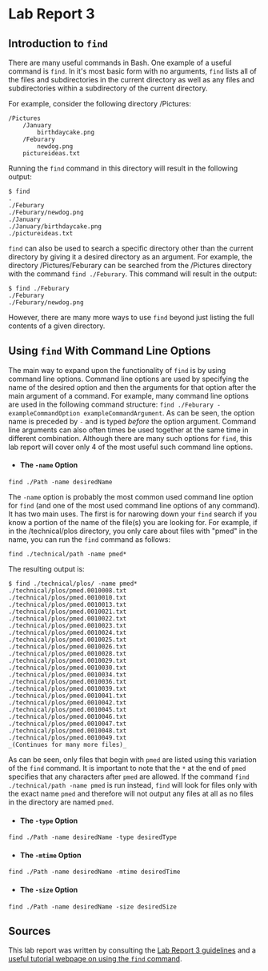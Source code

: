 # Lab Report 3
## Introduction to `find`
There are many useful commands in Bash. One example of a useful command is `find`. In it's most basic form with no arguments, `find` lists all of the files and subdirectories in the current directory as well as any files and subdirectories within a subdirectory of the current directory.

For example, consider the following directory /Pictures:

```
/Pictures
    /January
        birthdaycake.png
    /Feburary
        newdog.png
    pictureideas.txt
```

Running the `find` command in this directory will result in the following output:
```
$ find
.
./Feburary
./Feburary/newdog.png
./January
./January/birthdaycake.png
./pictureideas.txt
```

`find` can also be used to search a specific directory other than the current directory by giving it a desired directory as an argument. For example, the directory /Pictures/Feburary can be searched from the /Pictures directory with the command `find ./Feburary`. This command will result in the output:

```
$ find ./Feburary
./Feburary
./Feburary/newdog.png
```
However, there are many more ways to use `find` beyond just listing the full contents of a given directory.

## Using `find` With Command Line Options

The main way to expand upon the functionality of `find` is by using command line options. Command line options are used by specifying the name of the desired option and then the arguments for that option after the main argument of a command. For example, many command line options are used in the following command structure: `find ./Feburary -exampleCommandOption exampleCommandArgument`. 
As can be seen, the option name is preceded by `-` and is typed _before_ the option argument. Command line arguments can also often times be used together at the same time in different combination. 
Although there are many such options for `find`, this lab report will cover only 4 of the most useful such command line options.

* #### The `-name` Option

`find ./Path -name desiredName`

The `-name` option is probably the most common used command line option for `find` (and one of the most used command line options of any command). It has two main uses. The first is for narowing down your `find` search if you know a portion of the name of the file(s) you are looking for. For example, if in the /technical/plos directory, you only care about files with "pmed" in the name, you can run the `find` command as follows:

`find ./technical/path -name pmed*`

The resulting output is:

```
$ find ./technical/plos/ -name pmed*
./technical/plos/pmed.0010008.txt
./technical/plos/pmed.0010010.txt
./technical/plos/pmed.0010013.txt
./technical/plos/pmed.0010021.txt
./technical/plos/pmed.0010022.txt
./technical/plos/pmed.0010023.txt
./technical/plos/pmed.0010024.txt
./technical/plos/pmed.0010025.txt
./technical/plos/pmed.0010026.txt
./technical/plos/pmed.0010028.txt
./technical/plos/pmed.0010029.txt
./technical/plos/pmed.0010030.txt
./technical/plos/pmed.0010034.txt
./technical/plos/pmed.0010036.txt
./technical/plos/pmed.0010039.txt
./technical/plos/pmed.0010041.txt
./technical/plos/pmed.0010042.txt
./technical/plos/pmed.0010045.txt
./technical/plos/pmed.0010046.txt
./technical/plos/pmed.0010047.txt
./technical/plos/pmed.0010048.txt
./technical/plos/pmed.0010049.txt
_(Continues for many more files)_
```

As can be seen, only files that begin with `pmed` are listed using this variation of the `find` command. It is important to note that the `*` at the end of `pmed` specifies that any characters after `pmed` are allowed. If the command `find ./technical/path -name pmed` is run instead, `find` will look for files only with the exact name `pmed` and therefore will not output any files at all as no files in the directory are named `pmed`.

* #### The `-type` Option

`find ./Path -name desiredName -type desiredType`

* #### The `-mtime` Option

`find ./Path -name desiredName -mtime desiredTime`

* #### The `-size` Option

`find ./Path -name desiredName -size desiredSize`

## Sources
This lab report was written by consulting the [Lab Report 3 guidelines](https://ucsd-cse15l-s23.github.io/week/week5/#week5-lab-report) and a [useful tutorial webpage on using the `find` command](https://linuxize.com/post/how-to-find-files-in-linux-using-the-command-line/).
